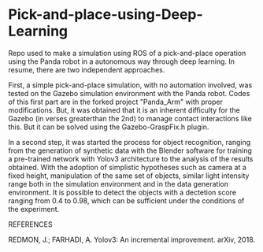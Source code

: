 # Pick-and-place-using-Deep-Learning
Repo used to make a simulation using ROS of a pick-and-place operation using the Panda robot in a autonomous way through deep learning. In resume, there are two independent approaches.

First, a simple pick-and-place simulation, with no automation involved, was tested on the Gazebo simulation environment with the Panda robot. Codes of this first part are in the forked project "Panda_Arm" with proper modifications. But, it was obtained that it is an inherent difficulty for the Gazebo (in verses greaterthan the 2nd) to manage contact interactions like this. But it can be solved using  the  Gazebo-GraspFix.h  plugin.   

In  a  second  step,  it was  started  the  process  for  object recognition, ranging from the generation of synthetic data with the Blender software for training a pre-trained network with Yolov3 architecture to the analysis of the results obtained.  With the adoption of simplistic hypotheses such as camera at a fixed height, manipulation of the same set of objects, similar light intensity range both in the simulation environment and in the data generation environment. It is possible to detect the objects with a dectetion score ranging from 0.4 to 0.98, which can be sufficient under the conditions of the experiment.

REFERENCES

REDMON, J.; FARHADI, A. Yolov3: An incremental improvement. arXiv, 2018.
